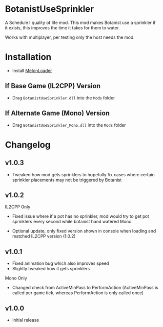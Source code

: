 # BotanistUseSprinkler
A Schedule I quality of life mod. This mod makes Botanist use a sprinkler if it exists, this improves the time it takes for them to water.

Works with multiplayer, per testing only the host needs the mod.

# Installation
- Install [MelonLoader](https://melonwiki.xyz/#/?id=requirements)

## If Base Game (IL2CPP) Version
- Drag `BotanistUseSprinkler.dll` into the `Mods` folder

## If Alternate Game (Mono) Version
- Drag `BotanistUseSprinkler_Mono.dll` into the `Mods` folder

# Changelog

## v1.0.3
- Tweaked how mod gets sprinklers to hopefully fix cases where certain sprinkler placements may not be triggered by Botanist

## v1.0.2
IL2CPP Only

- Fixed issue where if a pot has no sprinkler, mod would try to get pot sprinklers every second while botanist hand watered
Mono

- Optional update, only fixed version shown in console when loading and matched IL2CPP version (1.0.2)

## v1.0.1
- Fixed animation bug which also improves speed
- Slightly tweaked how it gets sprinklers


Mono Only

- Changed check from ActiveMinPass to PerformAction (ActiveMinPass is called per game tick, whereas PerformAction is only called once)

## v1.0.0
- Initial release